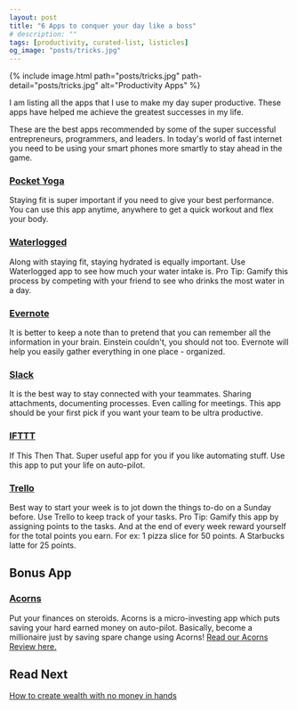 ```yaml
---
layout: post
title: "6 Apps to conquer your day like a boss"
# description: ""
tags: [productivity, curated-list, listicles]
og_image: "posts/tricks.jpg"
---
```


{% include image.html path="posts/tricks.jpg" path-detail="posts/tricks.jpg" alt="Productivity Apps" %}

I am listing all the apps that I use to make my day super productive. These apps have helped me achieve the greatest successes in my life.

These are the best apps recommended by some of the super successful entrepreneurs, programmers, and leaders. In today's world of fast internet you need to be using your smart phones more smartly to stay ahead in the game.

### [Pocket Yoga](https://www.pocketyoga.com/apps/pocket-yoga/)

Staying fit is super important if you need to give your best performance. You can use this app anytime, anywhere to get a quick workout and flex your body.


### [Waterlogged](https://www.waterlogged.com/)

Along with staying fit, staying hydrated is equally important. Use Waterlogged app to see how much your water intake is. Pro Tip: Gamify this process by competing with your friend to see who drinks the most water in a day.

### [Evernote](https://evernote.com/) 

It is better to keep a note than to pretend that you can remember all the information in your brain. Einstein couldn't, you should not too. Evernote will help you easily gather everything in one place - organized.

### [Slack](https://slack.com/) 

It is the best way to stay connected with your teammates. Sharing attachments, documenting processes. Even calling for meetings. This app should be your first pick if you want your team to be ultra productive.

### [IFTTT](https://ifttt.com/)

If This Then That. Super useful app for you if you like automating stuff. Use this app to put your life on auto-pilot.

### [Trello](https://trello.com/home) 

Best way to start your week is to jot down the things to-do on a Sunday before. Use Trello to keep track of your tasks. Pro Tip: Gamify this app by assigning points to the tasks. And at the end of every week reward yourself for the total points you earn. For ex: 1 pizza slice for 50 points. A Starbucks latte for 25 points. 

## Bonus App

### [Acorns](http://bit.ly/acornFree)  

Put your finances on steroids. Acorns is a micro-investing app which puts saving your hard earned money on auto-pilot. Basically, become a millionaire just by saving spare change using Acorns! [Read our Acorns Review here.](http://ngninja.com/posts/acorns-review-2019)


## Read Next

[How to create wealth with no money in hands](http://ngninja.com/posts/build-wealth-with-no-money)